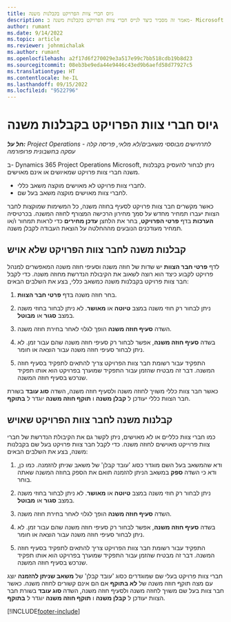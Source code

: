 ```yaml
---
title: גיוס חברי צוות הפרויקט בקבלנות משנה
description: מאמר זה מסביר כיצד לגייס חברי צוות הפרויקט בקבלנות משנה ב- Microsoft Dynamics 365 Project Operations‏.
author: rumant
ms.date: 9/14/2022
ms.topic: article
ms.reviewer: johnmichalak
ms.author: rumant
ms.openlocfilehash: a2f17d6f270029e3a517e99c7bb518cdb19b8d23
ms.sourcegitcommit: 08eb3be9eda44e9446c43ed9b6aefd58d77927c5
ms.translationtype: HT
ms.contentlocale: he-IL
ms.lasthandoff: 09/15/2022
ms.locfileid: "9522796"
---
```

# <a name="subcontracting-project-team-members"></a>גיוס חברי צוות הפרויקט בקבלנות משנה

_**חל על:** Project Operations לתרחישים מבוססי משאבים/לא מלאי, פריסה קלה - עסקה בחשבונית פרופורמה_

ב- Dynamics 365 Project Operations‏ Microsoft, ניתן לבחור להעסיק בקבלנות משנה חברי צוות פרויקט שמאיושים או אינם מאוישים.

- לחברי צוות פרויקט לא מאוישים מוקצה משאב כללי.
- לחברי צוות מאוישים מוקצה משאב בעל שם.

כאשר מקשרים חבר צוות פרויקט לסעיף בחוזה משנה, כל המשימות שמוקצות לחבר הצוות יעברו תמחיר מחדש על סמך מחירון הרכישה המצורף לחוזה המשנה.  בכרטיסיה **הערכות** בדף **פרטי הפרויקט**, בחר את הלחצן **עדכן מחירים** כדי לראות תמחור ו/או תמחיר מעודכנים הנובעים מההחלטה על הוצאת העבודה לקבלן משנה. 

## <a name="subcontracting-an-unstaffed-project-team-member"></a>קבלנות משנה לחבר צוות הפרויקט שלא אויש
לדף **פרטי חבר הצוות** יש שדות של חוזה משנה וסעיפי חוזה משנה המאפשרים למנהל פרויקט לקבוע כיצד הוא רוצה לשאוב את הקיבולת הנדרשת מחוזה משנה. כדי לקבל חבר צוות פרויקט בקבלנות משנה כמשאב כללי, בצע את השלבים הבאים:

1.  בחר חוזה משנה בדף **פרטי חבר הצוות**.

2.  ניתן לבחור רק חוזי משנה במצב **טיוטה** או **מאושר**. לא ניתן לבחור בחוזי משנה במצב **סגור** או **מבוטל**. 

3.  השדה **סעיף חוזה משנה** הופך לגלוי לאחר בחירת חוזה משנה.

4.  בשדה **סעיף חוזה משנה**, אפשר לבחור רק סעיפי חוזה משנה שהם עבור זמן. לא ניתן לבחור סעיפי חוזה משנה עבור הוצאה או חומר.

5.  התפקיד עבור רשומת חבר צוות הפרויקט צריך להתאים לתפקיד בסעיף חוזה המשנה. דבר זה מבטיח שהזמן עבור התפקיד שמוערך בפרויקט הוא אותו תפקיד שנרכש בסעיף חוזה המשנה. 

כאשר חבר צוות כללי משויך לחוזה משנה ולסעיף חוזה משנה, השדה **סוג עובד** בשורת חבר הצוות כללי יעודכן ל **קבלן משנה** ו **תוקף חוזה משנה** יוגדר ל **בתוקף**.

## <a name="subcontracting-a-staffed-project-team-member"></a>קבלנות משנה לחבר צוות הפרויקט שאויש
כמו חברי צוות כלליים או לא מאוישים, ניתן לקשר גם את הקיבולת הנדרשת של חברי צוות פרוייקט מאוישים לחוזה משנה. כדי לקבל חבר צוות פרויקט בעל שם בקבלנות משנה, בצע את השלבים הבאים:

1.  ודא שהמשאב בעל השם מוגדר כסוג 'עובד קבלן' של משאב שניתן להזמנה. כמו כן, ודא כי השדה **ספק** במשאב הניתן להזמנה תואם את הספק בחוזה המשנה שאתה בוחר. 

2.  ניתן לבחור רק חוזי משנה במצב **טיוטה** או **מאושר**. לא ניתן לבחור בחוזי משנה במצב **סגור** או **מבוטל**. 

3.  השדה **סעיף חוזה משנה** הופך לגלוי לאחר בחירת חוזה משנה.

4.  בשדה **סעיף חוזה משנה**, אפשר לבחור רק סעיפי חוזה משנה שהם עבור זמן. לא ניתן לבחור סעיפי חוזה משנה עבור הוצאה או חומר.

5.  התפקיד עבור רשומת חבר צוות הפרויקט צריך להתאים לתפקיד בסעיף חוזה המשנה. דבר זה מבטיח שהזמן עבור התפקיד שמוערך בפרויקט הוא אותו תפקיד שנרכש בסעיף חוזה המשנה. 

חברי צוות פרויקט בעלי שם שמוגדרים כסוג 'עובד קבלן' של **משאב שניתן להזמנה** יוצג עם מצה תוקף חוזה משנה של **לא בתוקף** אם הם אינם קשורים לחוזה משנה. כאשר חבר צוות בעל שם משויך לחוזה משנה ולסעיף חוזה משנה, השדה **סוג עובד** בשורת חבר הצוות יעודכן ל **קבלן משנה** ו **תוקף חוזה משנה** יוגדר ל **בתוקף**.

[!INCLUDE[footer-include](../../includes/footer-banner.md)]
